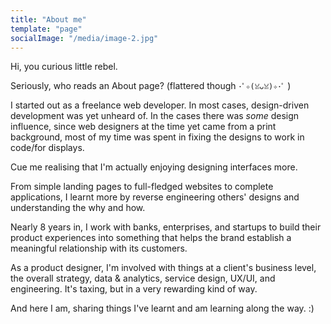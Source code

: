 ```yaml
---
title: "About me"
template: "page"
socialImage: "/media/image-2.jpg"
---
```


Hi, you curious little rebel. 

Seriously, who reads an About page? (flattered though `･ﾟ✧(ꈍᴗꈍ)✧･ﾟ` )

I started out as a freelance web developer. In most cases, design-driven development was yet unheard of. In the cases there was *some* design influence, since web designers at the time yet came from a print background, most of my time was spent in fixing the designs to work in code/for displays.

Cue me realising that I'm actually enjoying designing interfaces more. 

From simple landing pages to full-fledged websites to complete applications, I learnt more by reverse engineering others' designs and understanding the why and how. 

Nearly 8 years in, I work with banks, enterprises, and startups to build their product experiences into something that helps the brand establish a meaningful relationship with its customers. 

As a product designer, I'm involved with things at a client's business level, the overall strategy, data & analytics, service design, UX/UI, and engineering. It's taxing, but in a very rewarding kind of way.

And here I am, sharing things I've learnt and am learning along the way. :)